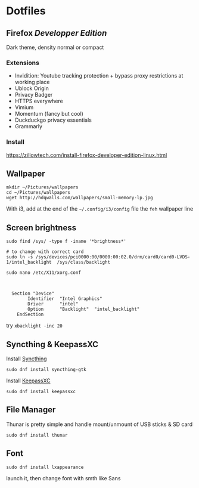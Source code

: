 # Dotfiles

## Firefox _Developper Edition_

Dark theme, density normal or compact

### Extensions

- Invidition: Youtube tracking protection + bypass proxy restrictions at working place
- Ublock Origin
- Privacy Badger
- HTTPS everywhere
- Vimium
- Momentum (fancy but cool)
- Duckduckgo privacy essentials
- Grammarly

### Install

https://zillowtech.com/install-firefox-developer-edition-linux.html

## Wallpaper

```
mkdir ~/Pictures/wallpapers
cd ~/Pictures/wallpapers
wget http://hdqwalls.com/wallpapers/small-memory-lp.jpg
```

With i3, add at the end of the `~/.config/i3/config` file the `feh` wallpaper line

## Screen brightness

```
sudo find /sys/ -type f -iname '*brightness*'

# to change with correct card
sudo ln -s /sys/devices/pci0000:00/0000:00:02.0/drm/card0/card0-LVDS-1/intel_backlight  /sys/class/backlight
```

```
sudo nano /etc/X11/xorg.conf



  Section "Device"
        Identifier  "Intel Graphics" 
        Driver      "intel"
        Option      "Backlight"  "intel_backlight"
    EndSection

```

try `xbacklight -inc 20`

## Syncthing & KeepassXC

Install [Syncthing](https://syncthing.net/)
```
sudo dnf install syncthing-gtk
```

Install [KeepassXC](https://keepassxc.org/)
```
sudo dnf install keepassxc
```

## File Manager

Thunar is pretty simple and handle mount/unmount of USB sticks & SD card

```
sudo dnf install thunar
```

## Font

```
sudo dnf install lxappearance
```
launch it, then change font with smth like Sans
